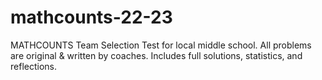 # mathcounts-22-23
MATHCOUNTS Team Selection Test for local middle school. All problems are original &amp; written by coaches. Includes full solutions, statistics, and reflections.
